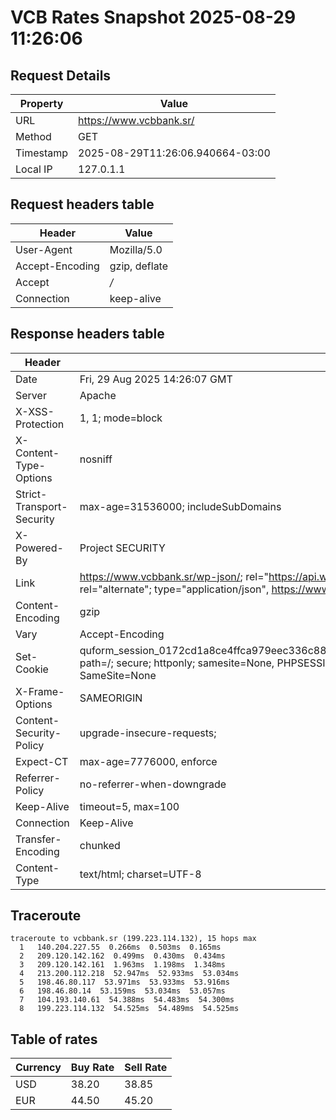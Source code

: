 # VCB Rates Snapshot 2025-08-29 11:26:06
## Request Details

| Property | Value |
|----------|-------|
| URL | https://www.vcbbank.sr/ |
| Method | GET |
| Timestamp | 2025-08-29T11:26:06.940664-03:00 |
| Local IP | 127.0.1.1 |
    
## Request headers table

| Header | Value |
|--------|-------|
| User-Agent | Mozilla/5.0 |
| Accept-Encoding | gzip, deflate |
| Accept | */* |
| Connection | keep-alive |

    
## Response headers table
| Header | Value |
|--------|-------|
| Date | Fri, 29 Aug 2025 14:26:07 GMT |
| Server | Apache |
| X-XSS-Protection | 1, 1; mode=block |
| X-Content-Type-Options | nosniff |
| Strict-Transport-Security | max-age=31536000; includeSubDomains |
| X-Powered-By | Project SECURITY |
| Link | <https://www.vcbbank.sr/wp-json/>; rel="https://api.w.org/", <https://www.vcbbank.sr/wp-json/wp/v2/pages/15676>; rel="alternate"; type="application/json", <https://www.vcbbank.sr/>; rel=shortlink |
| Content-Encoding | gzip |
| Vary | Accept-Encoding |
| Set-Cookie | quform_session_0172cd1a8ce4ffca979eec336c8836d5=CvBVmeHmqPZK8R1QhVG7B4dygYKgNZEToEYNDJU6; path=/; secure; httponly; samesite=None, PHPSESSID=be62caa1a9d937ba73842677ebbfee58; path=/; secure; SameSite=None |
| X-Frame-Options | SAMEORIGIN |
| Content-Security-Policy | upgrade-insecure-requests; |
| Expect-CT | max-age=7776000, enforce |
| Referrer-Policy | no-referrer-when-downgrade |
| Keep-Alive | timeout=5, max=100 |
| Connection | Keep-Alive |
| Transfer-Encoding | chunked |
| Content-Type | text/html; charset=UTF-8 |

## Traceroute 

```
traceroute to vcbbank.sr (199.223.114.132), 15 hops max
  1   140.204.227.55  0.266ms  0.503ms  0.165ms 
  2   209.120.142.162  0.499ms  0.430ms  0.434ms 
  3   209.120.142.161  1.963ms  1.198ms  1.348ms 
  4   213.200.112.218  52.947ms  52.933ms  53.034ms 
  5   198.46.80.117  53.971ms  53.933ms  53.916ms 
  6   198.46.80.14  53.159ms  53.034ms  53.057ms 
  7   104.193.140.61  54.388ms  54.483ms  54.300ms 
  8   199.223.114.132  54.525ms  54.489ms  54.525ms 

```


## Table of rates

| Currency | Buy Rate | Sell Rate |
|----------|----------|-----------|
| USD | 38.20 | 38.85 |
| EUR | 44.50 | 45.20 |
